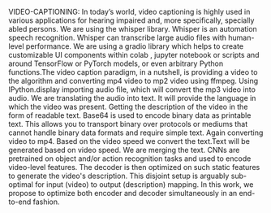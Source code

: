 VIDEO-CAPTIONING:
      In today’s world, video captioning is highly used in various applications for hearing
impaired and, more specifically, specially abled persons. We are using the whisper library.
Whisper is an automation speech recognition. Whisper can transcribe large audio files with
human-level performance. We are using a gradio library which helps to create customizable
UI components within colab , jupyter notebook or scripts and around TensorFlow or PyTorch
models, or even arbitrary Python functions.The video caption paradigm, in a nutshell, is
providing a video to the algorithm and converting mp4 video to mp2 video using ffmpeg.
Using IPython.display importing audio file, which will convert the mp3 video into audio. We are
translating the audio into text. It will provide the language in which the video was present.
Getting the description of the video in the form of readable text. Base64 is used to encode
binary data as printable text. This allows you to transport binary over protocols or mediums
that cannot handle binary data formats and require simple text. Again converting video to mp4.
Based on the video speed we convert the text.Text will be generated based on video speed. We
are merging the text. CNNs are pretrained on object and/or action recognition tasks and used to
encode video-level features. The decoder is then optimized on such static features to generate the
video's description. This disjoint setup is arguably sub-optimal for input (video) to output
(description) mapping. In this work, we propose to optimize both encoder and decoder
simultaneously in an end-to-end fashion.


